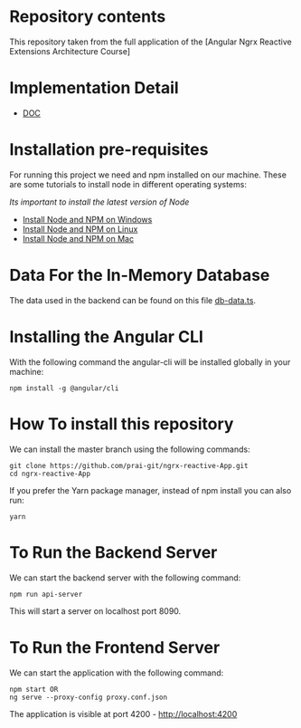 
# Repository contents
This repository taken from the full application of the [Angular Ngrx Reactive Extensions Architecture Course]

# Implementation Detail
- [DOC](https://github.com/prai-git/ngrx-reactive-App/blob/master/DOC.md)

# Installation pre-requisites

For running this project we need and npm installed on our machine. These are some tutorials to install node in different operating systems:

*Its important to install the latest version of Node*

- [Install Node and NPM on Windows](https://www.youtube.com/watch?v=8ODS6RM6x7g)
- [Install Node and NPM on Linux](https://www.youtube.com/watch?v=yUdHk-Dk_BY)
- [Install Node and NPM on Mac](https://www.youtube.com/watch?v=Imj8PgG3bZU)

# Data For the In-Memory Database

The data used in the backend can be found on this file [db-data.ts](https://raw.githubusercontent.com/angular-university/ngrx-course/master/src/server/db-data.ts).

# Installing the Angular CLI

With the following command the angular-cli will be installed globally in your machine:

    npm install -g @angular/cli


# How To install this repository

We can install the master branch using the following commands:

    git clone https://github.com/prai-git/ngrx-reactive-App.git
    cd ngrx-reactive-App
    
If you prefer the Yarn package manager, instead of npm install you can also run:

    yarn
    
# To Run the Backend Server 

We can start the backend server with the following command:

    npm run api-server
    
This will start a server on localhost port 8090. 

# To Run the Frontend Server 

We can start the application with the following command:

    npm start OR
    ng serve --proxy-config proxy.conf.json
    
  The application is visible at port 4200 - [http://localhost:4200](http://localhost:4200)
